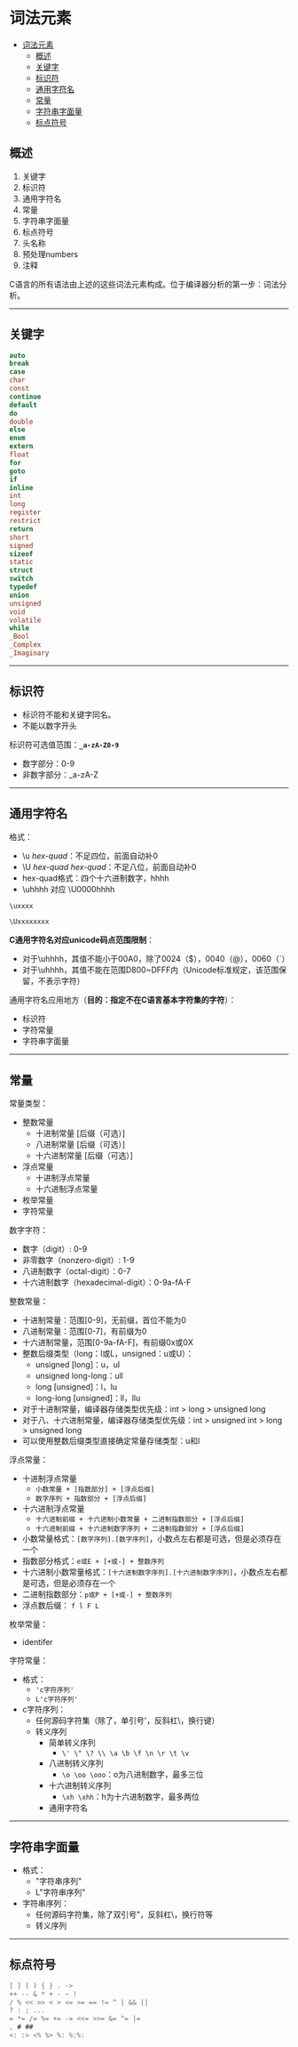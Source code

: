 # 词法元素
<!-- TOC -->

- [词法元素](#词法元素)
    - [概述](#概述)
    - [关键字](#关键字)
    - [标识符](#标识符)
    - [通用字符名](#通用字符名)
    - [常量](#常量)
    - [字符串字面量](#字符串字面量)
    - [标点符号](#标点符号)

<!-- /TOC -->

## 概述

<!-- 标记（token）是词法元素在语言编译的第7和8阶段的最小单位。其标记分类有如下：
1. 关键字
2. 标识符
3. 常量
4. 字符串字面量
5. 标点符号

预处理标记（preprocessing-token）是词法元素在语言编译的第3到6阶段的最小单位。分类如下：
1. 头名称
2. 标识符
3. 预处理numbers
4. 字符常量
5. 字符串字面量
6. 标点符号 -->


1. 关键字
2. 标识符
3. 通用字符名
4. 常量
5. 字符串字面量
6. 标点符号
7. 头名称
8. 预处理numbers
9. 注释

C语言的所有语法由上述的这些词法元素构成。位于编译器分析的第一步：词法分析。

<hr>

## 关键字

```c
auto
break
case
char
const
continue
default
do
double
else
enum
extern
float
for
goto
if
inline
int
long
register
restrict
return
short
signed
sizeof
static
struct
switch
typedef
union
unsigned
void
volatile
while
_Bool
_Complex
_Imaginary
```

<hr>

## 标识符

- 标识符不能和关键字同名。
- 不能以数字开头

标识符可选值范围：**`_a-zA-Z0-9`**
- 数字部分：0-9
- 非数字部分：_a-zA-Z

<hr>

## 通用字符名

格式：
- \u *hex-quad*：不足四位，前面自动补0
- \U *hex-quad hex-quad*：不足八位，前面自动补0
- hex-quad格式：四个十六进制数字，hhhh
- \uhhhh 对应 \U0000hhhh

```c
\uxxxx

\Uxxxxxxxx
```

**C通用字符名对应unicode码点范围限制**：
- 对于\uhhhh，其值不能小于00A0，除了0024（$），0040（@），0060（`）
- 对于\uhhhh，其值不能在范围D800~DFFF内（Unicode标准规定，该范围保留，不表示字符）

通用字符名应用地方（**目的：指定不在C语言基本字符集的字符**）：
- 标识符
- 字符常量
- 字符串字面量

<hr>

## 常量

常量类型：
- 整数常量
    - 十进制常量 [后缀（可选）]
    - 八进制常量 [后缀（可选）]
    - 十六进制常量 [后缀（可选）]
- 浮点常量
    - 十进制浮点常量
    - 十六进制浮点常量
- 枚举常量
- 字符常量

数字字符：
- 数字（digit）: 0-9
- 非零数字（nonzero-digit）: 1-9
- 八进制数字（octal-digit）：0-7
- 十六进制数字（hexadecimal-digit）：0-9a-fA-F



整数常量：
- 十进制常量：范围[0-9]，无前缀，首位不能为0
- 八进制常量：范围[0-7]，有前缀为0
- 十六进制常量，范围[0-9a-fA-F]，有前缀0x或0X
- 整数后缀类型（long：l或L，unsigned：u或U）：
    - unsigned [long]：u，ul
    - unsigned long-long：ull
    - long [unsigned]：l，lu
    - long-long [unsigned]：ll，llu
- 对于十进制常量，编译器存储类型优先级：int > long > unsigned long
- 对于八、十六进制常量，编译器存储类型优先级：int > unsigned int > long > unsigned long
- 可以使用整数后缀类型直接确定常量存储类型：u和l

浮点常量：
- 十进制浮点常量
    - `小数常量 + [指数部分] + [浮点后缀]`
    - `数字序列 + 指数部分 + [浮点后缀]`
- 十六进制浮点常量
    - `十六进制前缀 + 十六进制小数常量 + 二进制指数部分 + [浮点后缀]`
    - `十六进制前缀 + 十六进制数字序列 + 二进制指数部分 + [浮点后缀]`
- 小数常量格式：`[数字序列].[数字序列]`，小数点左右都是可选，但是必须存在一个
- 指数部分格式：`e或E + [+或-] + 整数序列`
- 十六进制小数常量格式：`[十六进制数字序列].[十六进制数字序列]`，小数点左右都是可选，但是必须存在一个
- 二进制指数部分：`p或P + [+或-] + 整数序列`
- 浮点数后缀： `f l F L`

枚举常量：
- identifer

字符常量：
- 格式：
    - `'c字符序列'`
    - `L'c字符序列'`
- c字符序列：
    - 任何源码字符集（除了，单引号'，反斜杠\，换行键）
    - 转义序列
        - 简单转义序列
            - `\' \" \? \\ \a \b \f \n \r \t \v`
        - 八进制转义序列
            - `\o \oo \ooo`：o为八进制数字，最多三位
        - 十六进制转义序列
            - `\xh \xhh`：h为十六进制数字，最多两位
        - 通用字符名

<hr>

## 字符串字面量

- 格式：
    - "字符串序列"
    - L"字符串序列"
- 字符串序列：
    - 任何源码字符集，除了双引号"，反斜杠\，换行符等
    - 转义序列

<hr>

## 标点符号

```c
[ ] ( ) { } . ->
++ -- & * + - ~ !
/ % << >> < > <= >= == != ^ | && ||
? : ; ...
= *= /= %= += -= <<= >>= &= ^= |=
, # ##
<: :> <% %> %: %:%:
```




